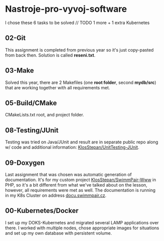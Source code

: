 # Nastroje-pro-vyvoj-software
I chose these 6 tasks to be solved // TODO 1 more + 1 extra Kubernetes
## 02-Git
This assignment is completed from previous year so it's just copy-pasted from back then. Solution is called **reseni.txt**. 
## 03-Make
Solved this year, there are 2 Makefiles (one **root folder**, second **mydb/src**) that are working together with all requirements met.  
## 05-Build/CMake
CMakeLists.txt root, and project folder. 
## 08-Testing/JUnit
Testing was tried on Java/JUnit and result are in separate public repo along w/ code and additional information: [KlosStepan/UnitTesting-JUnit](https://github.com/KlosStepan/UnitTesting-JUnit).
## 09-Doxygen
Last assignment that was chosen was automatic generation of documentation. It's for my custom project [KlosStepan/SwimmPair-Www](https://github.com/KlosStepan/SwimmPair-Www) in PHP, so it's a bit different from what we've talked about on the lesson, however, all requirements were met as well. The documentation is running in my K8s Cluster on address [docu.swimmpair.cz](http://docu.swimmpair.cz).
## 00-Kubernetes/Docker
I set up my DOKS-Kubernetes and migrated several LAMP applications over there. I worked with multiple nodes, chose appropriate images for situations and set up my own database with persistent volume.  